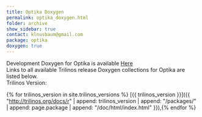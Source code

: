 ```yaml
---
title: Optika Doxygen
permalink: optika_doxygen.html
folder: archive
show_sidebar: true
contact: klnusbaum@gmail.com
package: optika
doxygen: true
---
```


Development Doxygen for Optika is available [Here](http://trilinos.org/docs/dev/packages/optika/doc/html/index.html)  
Links to all available Trilinos release Doxygen collections for Optika are listed below.  
Trilinos Version:

{% for trilinos_version in site.trilinos_versions %}
[{{ trilinos_version }}]({{ "http://trilinos.org/docs/r" | append: trilinos_version | append: "/packages/" | append: page.package | append: "/doc/html/index.html" }}),{% endfor %}
